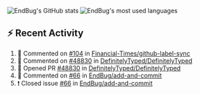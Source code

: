 ![EndBug's GitHub stats](https://github-readme-stats.vercel.app/api?username=endbug&show_icons=true)
![EndBug's most used languages](https://github-readme-stats.vercel.app/api/top-langs/?username=endbug&layout=compact)

## ⚡ Recent Activity

<!--START_SECTION:activity-->
1. 💬 Commented on [#104](https://github.com//Financial-Times/github-label-sync/issues/104) in [Financial-Times/github-label-sync](https://github.com//Financial-Times/github-label-sync)
2. 💬 Commented on [#48830](https://github.com//DefinitelyTyped/DefinitelyTyped/issues/48830) in [DefinitelyTyped/DefinitelyTyped](https://github.com//DefinitelyTyped/DefinitelyTyped)
3. 💪 Opened PR [#48830](https://github.com//DefinitelyTyped/DefinitelyTyped/pull/48830) in [DefinitelyTyped/DefinitelyTyped](https://github.com//DefinitelyTyped/DefinitelyTyped)
4. 💬 Commented on [#66](https://github.com//EndBug/add-and-commit/issues/66) in [EndBug/add-and-commit](https://github.com//EndBug/add-and-commit)
5. ❗️ Closed issue [#66](https://github.com//EndBug/add-and-commit/issues/66) in [EndBug/add-and-commit](https://github.com//EndBug/add-and-commit)
<!--END_SECTION:activity-->
